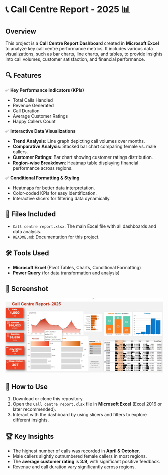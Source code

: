 # 📞 Call Centre Report - 2025 📊

## Overview  
This project is a **Call Centre Report Dashboard** created in **Microsoft Excel** to analyze key call centre performance metrics. It includes various data visualizations, such as bar charts, line charts, and tables, to provide insights into call volumes, customer satisfaction, and financial performance.

## 🔍 Features  
✅ **Key Performance Indicators (KPIs)**  
   - Total Calls Handled  
   - Revenue Generated  
   - Call Duration  
   - Average Customer Ratings  
   - Happy Callers Count  

✅ **Interactive Data Visualizations**  
   - **Trend Analysis**: Line graph depicting call volumes over months.  
   - **Comparative Analysis**: Stacked bar chart comparing female vs. male callers.  
   - **Customer Ratings**: Bar chart showing customer ratings distribution.  
   - **Region-wise Breakdown**: Heatmap table displaying financial performance across regions.  

✅ **Conditional Formatting & Styling**  
   - Heatmaps for better data interpretation.  
   - Color-coded KPIs for easy identification.  
   - Interactive slicers for filtering data dynamically.  

## 📁 Files Included  
- `Call centre report.xlsx`: The main Excel file with all dashboards and data analysis.  
- `README.md`: Documentation for this project.  

## 🛠 Tools Used  
- **Microsoft Excel** (Pivot Tables, Charts, Conditional Formatting)  
- **Power Query** (for data transformation and analysis)  

## 📸 Screenshot  
![Dashboard Preview](https://github.com/rupadhande/Call-Center-Report-dashboard-using-excel/blob/main/Screenshot%202025-02-19%20192703.jpeg)  

## 🚀 How to Use  
1. Download or clone this repository.  
2. Open the `Call centre report.xlsx` file in **Microsoft Excel** (Excel 2016 or later recommended).  
3. Interact with the dashboard by using slicers and filters to explore different insights.  

## 🏆 Key Insights  
- The highest number of calls was recorded in **April & October**.  
- Male callers slightly outnumbered female callers in most regions.  
- The **average customer rating** is **3.9**, with significant positive feedback.  
- Revenue and call duration vary significantly across regions.  
